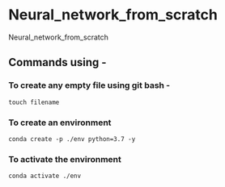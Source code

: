 # Neural_network_from_scratch
Neural_network_from_scratch

## Commands using -

### To create any empty file using git bash -
```
touch filename
```

### To create an environment
```
conda create -p ./env python=3.7 -y
```

### To activate the environment
```
conda activate ./env
```
